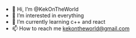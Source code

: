 - 👋 Hi, I’m @KekOnTheWorld
- 👀 I’m interested in everything
- 🌱 I’m currently learning c++ and react
- 📫 How to reach me kekontheworld@gmail.com

<!---
KekOnTheWorld/KekOnTheWorld is a ✨ special ✨ repository because its `README.md` (this file) appears on your GitHub profile.
You can click the Preview link to take a look at your changes.
--->
